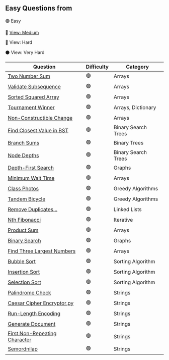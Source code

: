 ## Easy Questions from
🟢 Easy


🔵 [View: Medium](/Medium%20Problems/MediumREADME.md)

🔴 View: Hard

⚫ View: Very Hard


| Question                                                                                          | Difficulty | Category             |
| ------------------------------------------------------------------------------------------------- | ---------- | ----------------------  |
| [Two Number Sum](/Easy%20Problems/Two%20Number%20Sum.py)                                                 | 🟢         | Arrays                  |
| [Validate Subsequence](/Easy%20Problems/Validate%20Subsequence.py)                                       | 🟢         | Arrays                  |
| [Sorted Squared Array](/Easy%20Problems/Sorted%20Squared%20Array.py)                                     | 🟢         | Arrays                  |
| [Tournament Winner](/Easy%20Problems/Tournament%20Winner.py)                                             | 🟢         | Arrays, Dictionary      |
| [Non-Constructible Change](/Easy%20Problems/Non-Constructible%20Change.py)                               | 🟢         | Arrays                  |
| [Find Closest Value in BST](/Easy%20Problems/Find%20Closest%20Value%20in%20BST.py)                       | 🟢         | Binary Search Trees     |
| [Branch Sums](/Easy%20Problems/Branch%20Sums.py)                                                         | 🟢         | Binary Trees            |
| [Node Depths](/Easy%20Problems/Node%20Depths.py)                                                         | 🟢         | Binary Search Trees     |  
| [Depth-First Search](/Easy%20Problems/Depth-First%20Search.py)                                           | 🟢         | Graphs                  |  
| [Minimum Wait Time](/Easy%20Problems/Minimum%20Wait%20Time.py)                                           | 🟢         | Arrays                  |
| [Class Photos](/Easy%20Problems/Class%20Photos.py)                                                       | 🟢         | Greedy Algorithms       |
| [Tandem Bicycle](/Easy%20Problems/Tandem%20Bicycle.py)                                                   | 🟢         | Greedy Algorithms       |
| [Remove Duplicates...](/Easy%20Problems/Remove%20Duplicates.py)                                          | 🟢         | Linked Lists            |
| [Nth Fibonacci](/Easy%20Problems/Nth%20Fibonacci.py)                                                     | 🟢         | Iterative               |
| [Product Sum](/Easy%20Problems/Product%20Sum.py)                                                         | 🟢         | Arrays                  |
| [Binary Search](/Easy%20Problems/Binary%20Search.py)                                                     | 🟢         | Graphs                  |
| [Find Three Largest Numbers](/Easy%20Problems/Find%20Three%20Largest%20Numbers.py)                       | 🟢         | Arrays                  |
| [Bubble Sort](/Easy%20Problems/Bubble%20Sort.py)                                                         | 🟢         | Sorting Algorithm        |
| [Insertion Sort](/Easy%20Problems/Insertion%20Sort.py)                                                   | 🟢         | Sorting Algorithm        |
| [Selection Sort](/Easy%20Problems/Selection%20Sort.py)                                                   | 🟢         | Sorting Algorithm        |
| [Palindrome Check](/Easy%20Problems/Palindrome%20Check.py)                                               | 🟢         | Strings                 |
| [Caesar Cipher Encryptor.py](/Easy%20Problems/Caesar%20Cipher%20Encryptor.py)                            | 🟢         | Strings                 |
| [Run-Length Encoding](/Easy%20Problems/Run-Length%20Encoding.py)                                         | 🟢         | Strings                 |
| [Generate Document](Easy%20Problems//Generate%20Document.py)                                            | 🟢         | Strings                 |
| [First Non-Repeating Character](/Easy%20Problems/First%20Non-Repeating%20Character.py)                   | 🟢         | Strings                 |
| [Semordnilap](/Easy%20Problems/Semordnilap.py)                                                           | 🟢         | Strings                 |